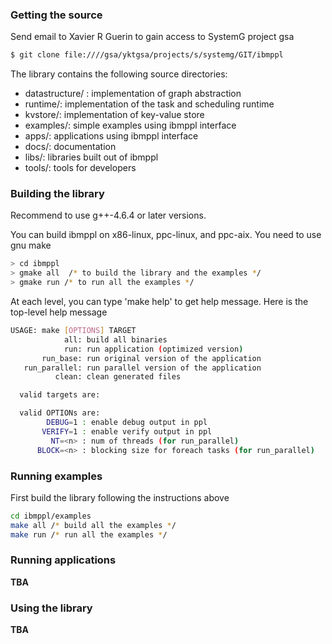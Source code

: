 
### Getting the source

Send email to Xavier R Guerin to gain access to SystemG project gsa

```bash
$ git clone file:////gsa/yktgsa/projects/s/systemg/GIT/ibmppl
```
The library contains the following source directories:
- datastructure/ : implementation of graph abstraction
- runtime/: implementation of the task and scheduling runtime
- kvstore/: implementation of key-value store
- examples/: simple examples using ibmppl interface
- apps/: applications using ibmppl interface
- docs/: documentation
- libs/: libraries built out of ibmppl
- tools/: tools for developers

### Building the library

Recommend to use g++-4.6.4 or later versions.

You can build ibmppl on x86-linux, ppc-linux, and ppc-aix. You need to use gnu make

```bash
> cd ibmppl
> gmake all  /* to build the library and the examples */
> gmake run /* to run all the examples */
```

At each level, you can type 'make help' to get help message. Here is the top-level help message

```bash
USAGE: make [OPTIONS] TARGET
            all: build all binaries
            run: run application (optimized version)
       run_base: run original version of the application
   run_parallel: run parallel version of the application
          clean: clean generated files

  valid targets are:

  valid OPTIONs are:
        DEBUG=1 : enable debug output in ppl
       VERIFY=1 : enable verify output in ppl
         NT=<n> : num of threads (for run_parallel)
      BLOCK=<n> : blocking size for foreach tasks (for run_parallel)
```

### Running examples

First build the library following the instructions above

```bash
cd ibmppl/examples
make all /* build all the examples */
make run /* run all the examples */
```

### Running applications

<b>TBA </b>

### Using the library

<b> TBA </b>
